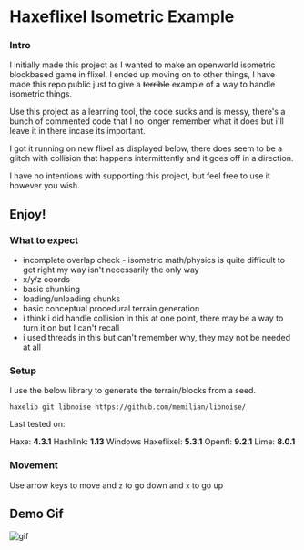 # Haxeflixel Isometric Example
### Intro
I initially made this project as I wanted to make an openworld isometric blockbased game in flixel. I ended up moving on to other things, I have
made this repo public just to give a ~~terrible~~ example of a way to handle isometric things.

Use this project as a learning tool, the code sucks and is messy, there's a bunch of commented code that I no longer remember what it does but i'll leave it in there incase its important. 

I got it running on new flixel as displayed below, there does seem to be a glitch with collision that happens intermittently and it goes off in a direction.

I have no intentions with supporting this project, but feel free to use it however you wish. 

Enjoy!
---
### What to expect
- incomplete overlap check - isometric math/physics is quite difficult to get right my way isn't necessarily the only way
- x/y/z coords
- basic chunking
- loading/unloading chunks
- basic conceptual procedural terrain generation
- i think i did handle collision in this at one point, there may be a way to turn it on but I can't recall
- i used threads in this but can't remember why, they may not be needed at all

### Setup
I use the below library to generate the terrain/blocks from a seed. 
```
haxelib git libnoise https://github.com/memilian/libnoise/
```
Last tested on:

Haxe: **4.3.1**
Hashlink: **1.13** Windows
Haxeflixel: **5.3.1**
Openfl: **9.2.1**
Lime: **8.0.1**


### Movement
Use arrow keys to move and `z` to go down and `x` to go up

## Demo Gif
![gif](https://user-images.githubusercontent.com/748557/215267178-a590e058-e50b-44e3-8393-2fed4a4f61c6.gif)
